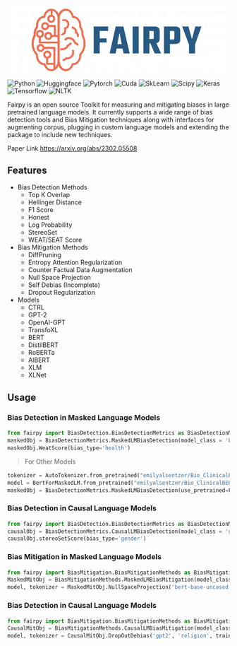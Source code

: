 <div align="center">
  <img src="/images/Fairpy_Logo.png">
</div>

![Python](https://img.shields.io/badge/Python-3.6,%203.7,%203.8,%203.9.%203.10-red?style=for-the-badge&logo=python)
![Huggingface](https://img.shields.io/badge/Transformers-4.21.0-blue?style=for-the-badge&logo=openai)
![Pytorch](https://img.shields.io/badge/Pytorch-1.12.0-yellow?style=for-the-badge&logo=pytorch)
![Cuda](https://img.shields.io/badge/Cuda-11.6-green?style=for-the-badge&logo=nvidia)
![SkLearn](https://img.shields.io/badge/Sklearn-1.0.2-green?style=for-the-badge&logo=scikit-learn)
![Scipy](https://img.shields.io/badge/Scipy-1.7.3-brown?style=for-the-badge&logo=scipy)
![Keras](https://img.shields.io/badge/Keras-2.7.0-blue?style=for-the-badge&logo=keras)
![Tensorflow](https://img.shields.io/badge/Tensorflow-2.7.0-orange?style=for-the-badge&logo=tensorflow)
![NLTK](https://img.shields.io/badge/NLTK-3.6.7-pink?style=for-the-badge&logo=python)

Fairpy is an open source Toolkit for measuring and mitigating biases in large pretrained language models. It currently supports a wide range of bias detection tools and Bias Mitigation techniques along with interfaces for augmenting corpus, plugging in custom language models and extending the package to include new techniques. 

Paper Link https://arxiv.org/abs/2302.05508

## Features

- Bias Detection Methods
  - Top K Overlap
  - Hellinger Distance
  - F1 Score
  - Honest
  - Log Probability
  - StereoSet
  - WEAT/SEAT Score
- Bias Mitigation Methods
  - DiffPruning
  - Entropy Attention Regularization
  - Counter Factual Data Augmentation
  - Null Space Projection
  - Self Debias (Incomplete)
  - Dropout Regularization
- Models
  - CTRL
  - GPT-2
  - OpenAI-GPT
  - TransfoXL
  - BERT
  - DistilBERT
  - RoBERTa
  - AlBERT
  - XLM
  - XLNet

## Usage
### Bias Detection in Masked Language Models
```python
from fairpy import BiasDetection.BiasDetectionMetrics as BiasDetectionMetrics
maskedObj = BiasDetectionMetrics.MaskedLMBiasDetection(model_class = 'bert-base-uncased')
maskedObj.WeatScore(bias_type='health')
```

>For Other Models
```python
tokenizer = AutoTokenizer.from_pretrained("emilyalsentzer/Bio_ClinicalBERT")
model = BertForMaskedLM.from_pretrained("emilyalsentzer/Bio_ClinicalBERT")
maskedObj = BiasDetectionMetrics.MaskedLMBiasDetection(use_pretrained=False, model = model, tokenizer = tokenizer)

```
### Bias Detection in Causal Language Models
```python
from fairpy import BiasDetection.BiasDetectionMetrics as BiasDetectionMetrics
causalObj = BiasDetectionMetrics.CausalLMBiasDetection(model_class = 'gpt2')
causalObj.stereoSetScore(bias_type='gender')
```


### Bias Mitigation in Masked Language Models
```python
from fairpy import BiasMitigation.BiasMitigationMethods as BiasMitigationMethods
MaskedMitObj = BiasMitigationMethods.MaskedLMBiasMitigation(model_class='bert-base-uncased')
model, tokenizer = MaskedMitObj.NullSpaceProjection('bert-base-uncased', 'BertForMaskedLM', 'race', train_data='yelp_sm')
```
### Bias Detection in Causal Language Models
```python
from fairpy import BiasMitigation.BiasMitigationMethods as BiasMitigationMethods
CausalMitObj = BiasMitigationMethods.CausalLMBiasMitigation(model_class='gpt2')
model, tokenizer = CausalMitObj.DropOutDebias('gpt2', 'religion', train_data='yelp_sm')
```
